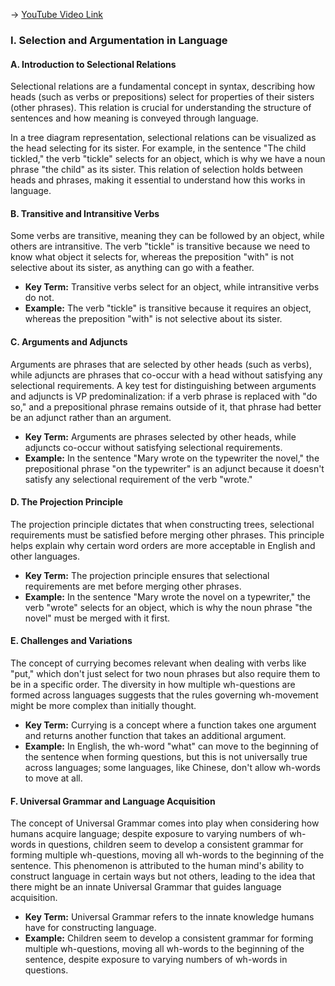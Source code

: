 -> [YouTube Video Link](https://www.youtube.com/watch?v=TgwDg_svSnM&list=PLUl4u3cNGP63BZGNOqrF2qf_yxOjuG35j&index=12&pp=iAQB)

### I. Selection and Argumentation in Language
#### A. Introduction to Selectional Relations

Selectional relations are a fundamental concept in syntax, describing how heads (such as verbs or prepositions) select for properties of their sisters (other phrases). This relation is crucial for understanding the structure of sentences and how meaning is conveyed through language.

In a tree diagram representation, selectional relations can be visualized as the head selecting for its sister. For example, in the sentence "The child tickled," the verb "tickle" selects for an object, which is why we have a noun phrase "the child" as its sister. This relation of selection holds between heads and phrases, making it essential to understand how this works in language.

#### B. Transitive and Intransitive Verbs

Some verbs are transitive, meaning they can be followed by an object, while others are intransitive. The verb "tickle" is transitive because we need to know what object it selects for, whereas the preposition "with" is not selective about its sister, as anything can go with a feather.

*   **Key Term:** Transitive verbs select for an object, while intransitive verbs do not.
*   **Example:** The verb "tickle" is transitive because it requires an object, whereas the preposition "with" is not selective about its sister.

#### C. Arguments and Adjuncts

Arguments are phrases that are selected by other heads (such as verbs), while adjuncts are phrases that co-occur with a head without satisfying any selectional requirements. A key test for distinguishing between arguments and adjuncts is VP predominalization: if a verb phrase is replaced with "do so," and a prepositional phrase remains outside of it, that phrase had better be an adjunct rather than an argument.

*   **Key Term:** Arguments are phrases selected by other heads, while adjuncts co-occur without satisfying selectional requirements.
*   **Example:** In the sentence "Mary wrote on the typewriter the novel," the prepositional phrase "on the typewriter" is an adjunct because it doesn't satisfy any selectional requirement of the verb "wrote."

#### D. The Projection Principle

The projection principle dictates that when constructing trees, selectional requirements must be satisfied before merging other phrases. This principle helps explain why certain word orders are more acceptable in English and other languages.

*   **Key Term:** The projection principle ensures that selectional requirements are met before merging other phrases.
*   **Example:** In the sentence "Mary wrote the novel on a typewriter," the verb "wrote" selects for an object, which is why the noun phrase "the novel" must be merged with it first.

#### E. Challenges and Variations

The concept of currying becomes relevant when dealing with verbs like "put," which don't just select for two noun phrases but also require them to be in a specific order. The diversity in how multiple wh-questions are formed across languages suggests that the rules governing wh-movement might be more complex than initially thought.

*   **Key Term:** Currying is a concept where a function takes one argument and returns another function that takes an additional argument.
*   **Example:** In English, the wh-word "what" can move to the beginning of the sentence when forming questions, but this is not universally true across languages; some languages, like Chinese, don't allow wh-words to move at all.

#### F. Universal Grammar and Language Acquisition

The concept of Universal Grammar comes into play when considering how humans acquire language; despite exposure to varying numbers of wh-words in questions, children seem to develop a consistent grammar for forming multiple wh-questions, moving all wh-words to the beginning of the sentence. This phenomenon is attributed to the human mind's ability to construct language in certain ways but not others, leading to the idea that there might be an innate Universal Grammar that guides language acquisition.

*   **Key Term:** Universal Grammar refers to the innate knowledge humans have for constructing language.
*   **Example:** Children seem to develop a consistent grammar for forming multiple wh-questions, moving all wh-words to the beginning of the sentence, despite exposure to varying numbers of wh-words in questions.